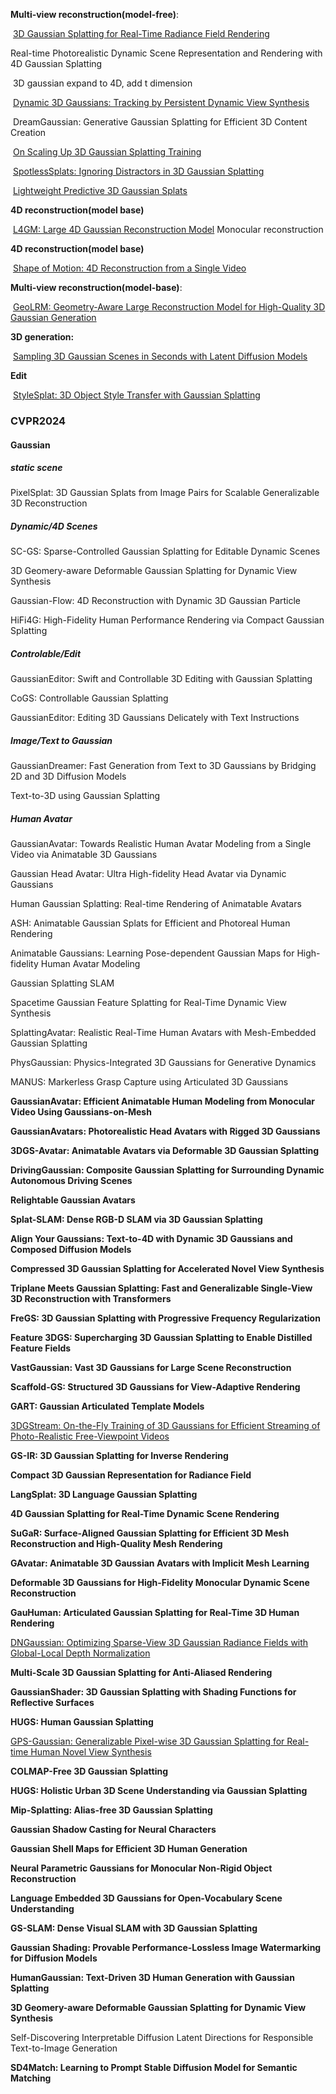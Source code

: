 **Multi-view reconstruction(model-free)**:

​	[3D Gaussian Splatting for Real-Time Radiance Field Rendering](https://arxiv.org/abs/2308.04079)

Real-time Photorealistic Dynamic Scene Representation and Rendering with 4D Gaussian Splatting	

​	3D gaussian expand to 4D, add t dimension

​	[Dynamic 3D Gaussians: Tracking by Persistent Dynamic View Synthesis](https://arxiv.org/abs/2308.09713)

​	DreamGaussian: Generative Gaussian Splatting for Efficient 3D Content Creation

​	[On Scaling Up 3D Gaussian Splatting Training](https://arxiv.org/abs/2406.18533)

​	[SpotlessSplats: Ignoring Distractors in 3D Gaussian Splatting](https://arxiv.org/abs/2406.20055)

​	[Lightweight Predictive 3D Gaussian Splats](https://arxiv.org/abs/2406.19434)



**4D reconstruction(model base)**



​	 [L4GM: Large 4D Gaussian Reconstruction Model](https://arxiv.org/pdf/2406.10324) Monocular  reconstruction



**4D reconstruction(model base)**

​	[Shape of Motion: 4D Reconstruction from a Single Video](https://arxiv.org/pdf/2407.13764)  



**Multi-view reconstruction(model-base)**:

​	[GeoLRM: Geometry-Aware Large Reconstruction Model for High-Quality 3D Gaussian Generation](https://arxiv.org/abs/2406.15333)



**3D generation:** 

​	[Sampling 3D Gaussian Scenes in Seconds with Latent Diffusion Models](https://arxiv.org/abs/2406.13099)



**Edit**

​	[StyleSplat: 3D Object Style Transfer with Gaussian Splatting](https://arxiv.org/abs/2407.09473)



### CVPR2024

#### Gaussian

##### static scene 

PixelSplat: 3D Gaussian Splats from Image Pairs for Scalable Generalizable 3D Reconstruction

##### Dynamic/4D Scenes 

SC-GS: Sparse-Controlled Gaussian Splatting for Editable Dynamic Scenes

3D Geomery-aware Deformable Gaussian Splatting for Dynamic View Synthesis

Gaussian-Flow: 4D Reconstruction with Dynamic 3D Gaussian Particle

HiFi4G: High-Fidelity Human Performance Rendering via Compact Gaussian Splatting

##### Controlable/Edit

GaussianEditor: Swift and Controllable 3D Editing with Gaussian Splatting

CoGS: Controllable Gaussian Splatting

GaussianEditor: Editing 3D Gaussians Delicately with Text Instructions

##### Image/Text to Gaussian 

GaussianDreamer: Fast Generation from Text to 3D Gaussians by Bridging 2D and 3D Diffusion Models

Text-to-3D using Gaussian Splatting

##### Human Avatar

GaussianAvatar: Towards Realistic Human Avatar Modeling from a Single Video via Animatable 3D Gaussians

Gaussian Head Avatar: Ultra High-fidelity Head Avatar via Dynamic Gaussians

Human Gaussian Splatting: Real-time Rendering of Animatable Avatars

ASH: Animatable Gaussian Splats for Efficient and Photoreal Human Rendering

Animatable Gaussians: Learning Pose-dependent Gaussian Maps for High-fidelity Human Avatar Modeling



Gaussian Splatting SLAM



Spacetime Gaussian Feature Splatting for Real-Time Dynamic View Synthesis

SplattingAvatar: Realistic Real-Time Human Avatars with Mesh-Embedded Gaussian Splatting

PhysGaussian: Physics-Integrated 3D Gaussians for Generative Dynamics

MANUS: Markerless Grasp Capture using Articulated 3D Gaussians

**GaussianAvatar: Efficient Animatable Human Modeling from Monocular Video Using Gaussians-on-Mesh**

**GaussianAvatars: Photorealistic Head Avatars with Rigged 3D Gaussians**

**3DGS-Avatar: Animatable Avatars via Deformable 3D Gaussian Splatting**

**DrivingGaussian: Composite Gaussian Splatting for Surrounding Dynamic Autonomous Driving Scenes**

**Relightable Gaussian Avatars**

**Splat-SLAM: Dense RGB-D SLAM via 3D Gaussian Splatting**

**Align Your Gaussians: Text-to-4D with Dynamic 3D Gaussians and Composed Diffusion Models**

**Compressed 3D Gaussian Splatting for Accelerated Novel View Synthesis**

**Triplane Meets Gaussian Splatting: Fast and Generalizable Single-View 3D Reconstruction with Transformers**

**FreGS: 3D Gaussian Splatting with Progressive Frequency Regularization**

**Feature 3DGS: Supercharging 3D Gaussian Splatting to Enable Distilled Feature Fields**

**VastGaussian: Vast 3D Gaussians for Large Scene Reconstruction**

**Scaffold-GS: Structured 3D Gaussians for View-Adaptive Rendering**

**GART: Gaussian Articulated Template Models**

[3DGStream: On-the-Fly Training of 3D Gaussians for Efficient Streaming of Photo-Realistic Free-Viewpoint Videos](https://sjojok.github.io/3dgstream/)

**GS-IR: 3D Gaussian Splatting for Inverse Rendering**

**Compact 3D Gaussian Representation for Radiance Field**

**LangSplat: 3D Language Gaussian Splatting**

**4D Gaussian Splatting for Real-Time Dynamic Scene Rendering**

**SuGaR: Surface-Aligned Gaussian Splatting for Efficient 3D Mesh Reconstruction and High-Quality Mesh Rendering**

**GAvatar: Animatable 3D Gaussian Avatars with Implicit Mesh Learning**

**Deformable 3D Gaussians for High-Fidelity Monocular Dynamic Scene Reconstruction**

**GauHuman: Articulated Gaussian Splatting for Real-Time 3D Human Rendering**

[DNGaussian: Optimizing Sparse-View 3D Gaussian Radiance Fields with Global-Local Depth Normalization](https://fictionarry.github.io/DNGaussian/)

**Multi-Scale 3D Gaussian Splatting for Anti-Aliased Rendering**

**GaussianShader: 3D Gaussian Splatting with Shading Functions for Reflective Surfaces**

**HUGS: Human Gaussian Splatting**

[GPS-Gaussian: Generalizable Pixel-wise 3D Gaussian Splatting for Real-time Human Novel View Synthesis](https://shunyuanzheng.github.io/GPS-Gaussian)

**COLMAP-Free 3D Gaussian Splatting**

**HUGS: Holistic Urban 3D Scene Understanding via Gaussian Splatting**

**Mip-Splatting: Alias-free 3D Gaussian Splatting**

**Gaussian Shadow Casting for Neural Characters**

**Gaussian Shell Maps for Efficient 3D Human Generation**

**Neural Parametric Gaussians for Monocular Non-Rigid Object Reconstruction**

**Language Embedded 3D Gaussians for Open-Vocabulary Scene Understanding**

**GS-SLAM: Dense Visual SLAM with 3D Gaussian Splatting**

**Gaussian Shading: Provable Performance-Lossless Image Watermarking for Diffusion Models**

**HumanGaussian: Text-Driven 3D Human Generation with Gaussian Splatting**

**3D Geomery-aware Deformable Gaussian Splatting for Dynamic View Synthesis**





Self-Discovering Interpretable Diffusion Latent Directions for Responsible Text-to-Image Generation

**SD4Match: Learning to Prompt Stable Diffusion Model for Semantic Matching**

